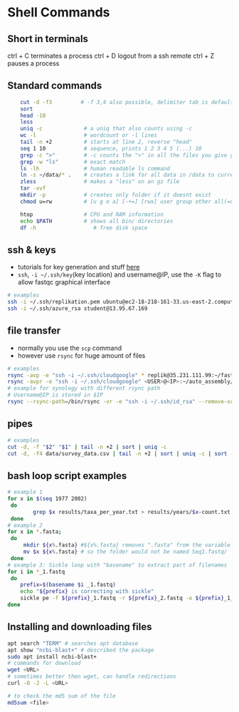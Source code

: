 # Shell Commands
## Short in terminals
ctrl + C terminates a process
ctrl + D logout from a ssh remote
ctrl + Z pauses a process

## Standard commands
```bash
    cut -d -f3         # -f 3,4 also possible, delimiter tab is default for -d without input
    sort
    head -10
    less
    uniq -c             # a uniq that also counts using -c
    wc -l               # wordcount or -l lines
    tail -n +2          # starts at line 2, reverse "head"
    seq 1 10            # sequence, prints 1 2 3 4 5 (...) 10
    grep -c ">"         # -c counts the ">" in all the files you give grep
    grep -w "ls"        # exact match
    ls -lh              # human readable ls command  
    ln -s ~/data/* .    # creates a link for all data in /data to current folder .      
    zless               # makes a "less" on an gz file
    tar -xvf
    mkdir -p            # creates only folder if it doesnt exist
    chmod u=rw          # [u g o a] [-+=] [rwx] user group other all(=user&group&other)

    htop                # CPU and RAM information    
    echo $PATH          # shows all bin/ directories
    df -h                  # free disk space
```

## ssh & keys
* tutorials for key generation and stuff [here](https://www.digitalocean.com/community/tutorials/how-to-copy-files-with-rsync-over-ssh)
* `ssh`, `-i ~/.ssh/key`(key location) and username@IP, use the `-K` flag to allow fastqc graphical interface

```bash
# examples
ssh -i ~/.ssh/replikation.pem ubuntu@ec2-18-218-161-33.us-east-2.compute.amazonaws.com
ssh -i ~/.ssh/azure_rsa student@13.95.67.169
```

## file transfer

* normally you use the `scp` command
* however use `rsync` for huge amount of files

```bash
# examples
rsync -avp -e "ssh -i ~/.ssh/cloudgoogle" * replik@35.231.111.99:~/fast5_files
rsync -avpr -e "ssh -i ~/.ssh/cloudgoogle" <USER>@<IP>:~/auto_assembly/ .
# example for synology with different rsync path
# Username@IP is stored in $IP
rsync --rsync-path=/bin/rsync -vr -e "ssh -i ~/.ssh/id_rsa" --remove-source-files --include "*.fast5" --include "*/" --exclude "*" /cygdrive/c/data/reads/ $IP:/volume1/sequencing_data/
```

## pipes

```bash
# examples
cut -d, -f "$2" "$1" | tail -n +2 | sort | uniq -c
cut -d, -f4 data/survey_data.csv | tail -n +2 | sort | uniq -c | sort -n
```

## bash loop script examples

```bash
# example 1
for x in $(seq 1977 2002)
 do
        grep $x results/taxa_per_year.txt > results/years/$x-count.txt
 done
# example 2    
for x in *.fasta;
 do
     mkdir ${x%.fasta} #${x%.fasta} removes ".fasta" from the variable $x
     mv $x ${x%.fasta} # so the folder would not be named Seq1.fastq/
 done
# example 3: Sickle loop with "basename" to extract part of filenames
for i in *_1.fastq
 do
    prefix=$(basename $i _1.fastq)
    echo "${prefix} is correcting with sickle"
    sickle pe -f ${prefix}_1.fastq -r ${prefix}_2.fastq -o ${prefix}_1_corr.fastq -p ${prefix}_2_corr.fastq -t sanger -s /dev/null -q 2
done
```

## Installing and downloading files

```bash
apt search "TERM" # searches apt database
apt show "ncbi-blast+" # described the package
sudo apt install ncbi-blast+
# commands for download
wget <URL>
# sometimes better then wget, can handle redirections
curl -O -J -L <URL>

# to check the md5 sum of the file
md5sum <file>
```
